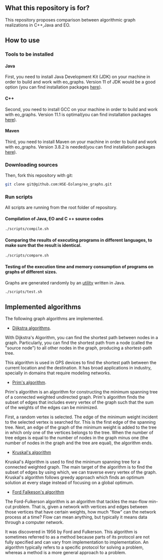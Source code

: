 ## What this repository is for?

This repository proposes comparison between algorithmic graph realizations in C++,Java and EO.

## How to use

### Tools to be installed

#### Java
First, you need to install Java Development Kit (JDK) on your machine in order to build and work with eo_graphs. Version 11 of JDK would be a good option (you can find 
installation packages [here](https://www.oracle.com/java/technologies/javase-jdk11-downloads.html)). 

#### C++
Second, you need to install GCC on your machine in order to build and work with eo_graphs. Version 11.1 is optimal(you can find 
installation packages [here](https://gcc.gnu.org/gcc-11/)).

#### Maven
Third, you need to install Maven on your machine in order to build and work with eo_graphs. Version 3.8.2 is needed(you can find 
installation packages [here](https://maven.apache.org/download.cgi)).

### Downloading sources
Then, fork this repository with git:
```bash
git clone git@github.com:HSE-Eolang/eo_graphs.git
```

### Run scripts 
All scripts are running from the root folder of repository.

#### Сompilation of Java, EO and C ++ source codes

```bash
./scripts/compile.sh
```

#### Comparing the results of executing programs in different languages, to make sure that the result is identical.

```bash
./scripts/compare.sh
```

#### Testing of the execution time and memory consumption of programs on graphs of different sizes. 
Graphs are generated randomly by an [utility](https://github.com/HSE-Eolang/eo_graphs/blob/master/src/main/java/ru/hse/eo_graphs/GraphGenerator.java) written in Java.

```bash
./scripts/test.sh
```

## Implemented algorithms 
The following graph algorithms are implemented.
- [Dijkstra algorithms](https://www.freecodecamp.org/news/dijkstras-shortest-path-algorithm-visual-introduction/).

With Dijkstra's Algorithm, you can find the shortest path between nodes in a graph. Particularly, you can find the shortest path from a node (called the "source node") to all other nodes in the graph, producing a shortest-path tree.

This algorithm is used in GPS devices to find the shortest path between the current location and the destination. It has broad applications in industry, specially in domains that require modeling networks.

- [Prim's algorithm](https://www.geeksforgeeks.org/prims-minimum-spanning-tree-mst-greedy-algo-5/).

Prim's algorithm is an algorithm for constructing the minimum spanning tree of a connected weighted undirected graph. Prim's algorithm finds the subset of edges that includes every vertex of the graph such that the sum of the weights of the edges can be minimized.

First, a random vertex is selected. The edge of the minimum weight incident to the selected vertex is searched for. This is the first edge of the spanning tree.
Next, an edge of the graph of the minimum weight is added to the tree in which only one of the vertices belongs to the tree.
When the number of tree edges is equal to the number of nodes in the graph minus one (the number of nodes in the graph and the tree are equal), the algorithm ends.

- [Kruskal's algorithm](https://www.geeksforgeeks.org/kruskals-minimum-spanning-tree-algorithm-greedy-algo-2/)

Kruskal's Algorithm is used to find the minimum spanning tree for a connected weighted graph. The main target of the algorithm is to find the subset of edges by using which, we can traverse every vertex of the graph. Kruskal's algorithm follows greedy approach which finds an optimum solution at every stage instead of focusing on a global optimum.


- [Ford Falkeson's algorithm](https://www.geeksforgeeks.org/ford-fulkerson-algorithm-for-maximum-flow-problem/)

The Ford-Fulkerson algorithm is an algorithm that tackles the max-flow min-cut problem. That is, given a network with vertices and edges between those vertices that have certain weights, how much "flow" can the network process at a time? Flow can mean anything, but typically it means data through a computer network.

It was discovered in 1956 by Ford and Fulkerson. This algorithm is sometimes referred to as a method because parts of its protocol are not fully specified and can vary from implementation to implementation. An algorithm typically refers to a specific protocol for solving a problem, whereas a method is a more general approach to a problem.
